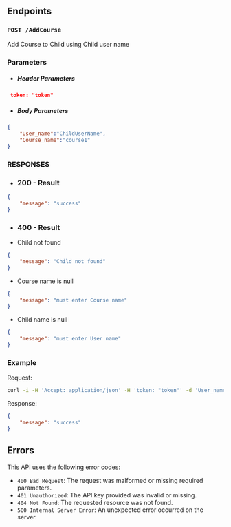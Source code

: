 ## Endpoints

### `POST /AddCourse`

Add Course to Child using Child user name

### Parameters
- ##### Header Parameters
``` Json
 token: "token"
```
- ##### Body Parameters
``` Json
{
    "User_name":"ChildUserName",
    "Course_name":"course1"
}

```

### RESPONSES
  
- ### 200 - Result
``` Json
{
    "message": "success"
}
```
- ### 400 - Result
- Child not found
``` Json
{
    "message": "Child not found"
}
```
- Course name is null
``` Json
{
    "message": "must enter Course name"
}
```
- Child name is null
``` Json
{
    "message": "must enter User name"
}
```

### Example

Request:

``` bash
curl -i -H 'Accept: application/json' -H 'token: "token"' -d 'User_name=ChildUserName&Course_name=course1' -X POST http://localhost:9000/parent/AddCourse
```

Response:

```json
{
    "message": "success"
}
```

## Errors

This API uses the following error codes:

- `400 Bad Request`: The request was malformed or missing required parameters.
- `401 Unauthorized`: The API key provided was invalid or missing.
- `404 Not Found`: The requested resource was not found.
- `500 Internal Server Error`: An unexpected error occurred on the server.